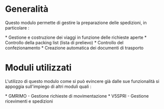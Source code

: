 # Generalità
 Questo modulo permette di gestire la preparazione delle spedizioni, in particolare : 

 \* Gestione e costruzione dei viaggi in funzione delle richieste aperte
 \* Controllo della packing list (lista di prelievo)
 \* Controllo del confezionamento
 \* Creazione automatica dei documenti di trasporto

# Moduli utilizzati
 L'utilizzo di questo modulo come si può evincere già dalle sue funzionalità si appoggia sull'impiego di altri moduli quali : 

 \* GMRIMO - Gestione richieste di movimentazione
 \* V5SPRI - Gestione ricevimenti e spedizioni
